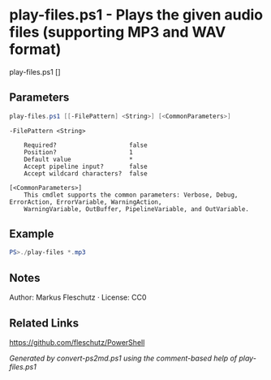 # play-files.ps1 - Plays the given audio files (supporting MP3 and WAV format)

play-files.ps1 [<FilePattern>]

## Parameters
```powershell
play-files.ps1 [[-FilePattern] <String>] [<CommonParameters>]

```

```
-FilePattern <String>
    
    Required?                    false
    Position?                    1
    Default value                *
    Accept pipeline input?       false
    Accept wildcard characters?  false
```

```
[<CommonParameters>]
    This cmdlet supports the common parameters: Verbose, Debug, ErrorAction, ErrorVariable, WarningAction, 
    WarningVariable, OutBuffer, PipelineVariable, and OutVariable.
```

## Example
```powershell
PS>./play-files *.mp3
```


## Notes
Author: Markus Fleschutz · License: CC0

## Related Links
https://github.com/fleschutz/PowerShell

*Generated by convert-ps2md.ps1 using the comment-based help of play-files.ps1*
